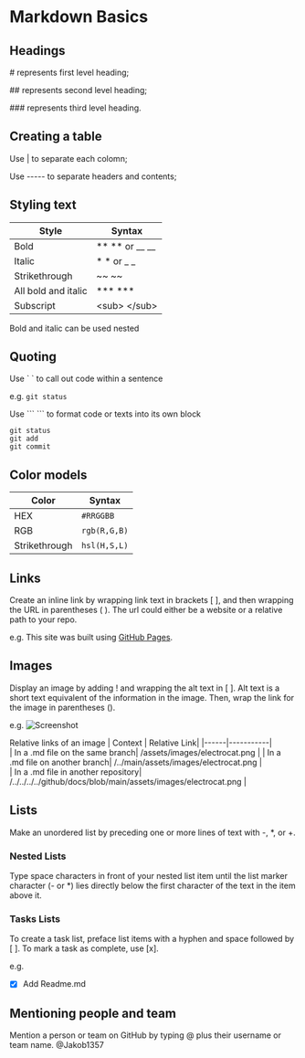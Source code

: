 # Markdown Basics
## Headings
\# represents first level heading;

\## represents second level heading;

\### represents third level heading.

## Creating a table
Use | to separate each colomn;

Use ----- to separate headers and contents;

## Styling text
| Style | Syntax|
|------|-----------|    
|     Bold| \** \** or \__ \__ |
|     Italic| \* \* or \_ \_    |   
|     Strikethrough| \~~ \~~       | 
| All bold and italic| \*** \*** |
| Subscript| \<sub> \</sub> |

Bold and italic can be used nested

## Quoting 
Use \`  \` to call out code within a sentence

e.g. `git status`

Use \``` \``` to format code or texts into its own block

```
git status
git add
git commit
```

## Color models
| Color | Syntax|
|------|-----------|    
|     HEX| `#RRGGBB` |
|     RGB| `rgb(R,G,B)`    |   
|     Strikethrough| `hsl(H,S,L)` | 

## Links 
Create an inline link by wrapping link text in brackets [ ], and then wrapping the URL in parentheses ( ). The url could either be a website or a relative path to your repo.

e.g. This site was built using [GitHub Pages](https://pages.github.com/).

## Images
Display an image by adding ! and wrapping the alt text in [ ]. Alt text is a short text equivalent of the information in the image. Then, wrap the link for the image in parentheses ().

e.g. ![Screenshot](https://user-images.githubusercontent.com/25423296/163456779-a8556205-d0a5-45e2-ac17-42d089e3c3f8.png)

Relative links of an image
| Context | Relative Link|
|------|-----------|    
|     In a .md file on the same branch| /assets/images/electrocat.png |
|     In a .md file on another branch| /../main/assets/images/electrocat.png    |   
|     In a .md file in another repository| /../../../../github/docs/blob/main/assets/images/electrocat.png |

## Lists
Make an unordered list by preceding one or more lines of text with -, *, or +.

### Nested Lists
Type space characters in front of your nested list item until the list marker character (- or *) lies directly below the first character of the text in the item above it.

### Tasks Lists
To create a task list, preface list items with a hyphen and space followed by [ ]. To mark a task as complete, use [x].

e.g.
- [x] Add Readme.md

## Mentioning people and team
Mention a person or team on GitHub by typing @ plus their username or team name. @Jakob1357

